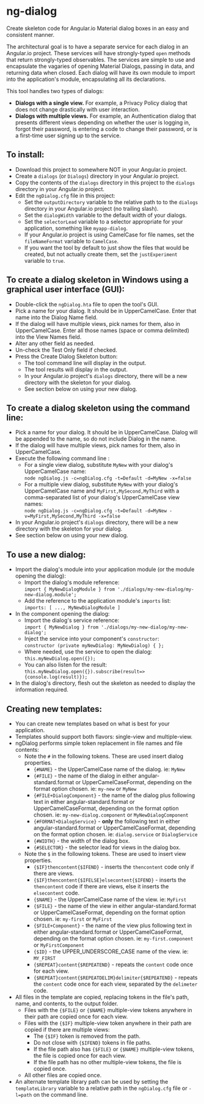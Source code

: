 # ng-dialog

Create skeleton code for Angular.io Material dialog boxes in an easy and consistent manner.

The architectural goal is to have a separate service for each dialog in an Angular.io project. These services will have strongly-typed `open` methods that return strongly-typed observables. The services are simple to use and encapsulate the vagaries of opening Material Dialogs, passing in data, and returning data when closed. Each dialog will have its own module to import into the application's module, encapsulating all its declarations.

This tool handles two types of dialogs:
* **Dialogs with a single view.** For example, a Privacy Policy dialog that does not change drastically with user interaction.
* **Dialogs with multiple views.** For example, an Authentication dialog that presents different views depending on whether the user is logging in, forgot their password, is entering a code to change their password, or is a first-time user signing up to the service.

## To install:
* Download this project to somewhere NOT in your Angular.io project.
* Create a `dialogs` (or `Dialogs`) directory in your Angular.io project.
* Copy the contents of the `dialogs` directory in this project to the `dialogs` directory in your Angular.io project.
* Edit the `ngDialog.cfg` file in this project:
    * Set the `outputDirectory` variable to the relative path to to the `dialogs` directory in your Angular.io project (no trailing slash).
    * Set the `dialogWidth` variable to the default width of your dialogs.
    * Set the `selectorLead` variable to a selector appropriate for your application, something like `myapp-dialog`.
    * If your Angular.io project is using CamelCase for file names, set the `fileNameFormat` variable to `CamelCase`.
    * If you want the tool by default to just show the files that would be created, but not actually create them, set the `justExperiment` variable to `true`.

## To create a dialog skeleton in Windows using a graphical user interface (GUI):
* Double-click the `ngDialog.hta` file to open the tool's GUI.
* Pick a name for your dialog. It should be in UpperCamelCase. Enter that name into the Dialog Name field.
* If the dialog will have multiple views, pick names for them, also in UpperCamelCase. Enter all those names (space or comma delimited) into the View Names field.
* Alter any other field as needed.
* Un-check the Test Only field if checked.
* Press the Create Dialog Skeleton button:
    * The tool command line will display in the output.
    * The tool results will display in the output.
    * In your Angular.io project's `dialogs` directory, there will be a new directory with the skeleton for your dialog.
    * See section below on using your new dialog.

## To create a dialog skeleton using the command line:
* Pick a name for your dialog. It should be in UpperCamelCase. Dialog will be appended to the name, so do not include Dialog in the name.
* If the dialog will have multiple views, pick names for them, also in UpperCamelCase.
* Execute the following command line :
    * For a single view dialog, substitute `MyNew` with your dialog's UpperCamelCase name:  
    `node ngDialog.js -c=ngDialog.cfg -t=Default -d=MyNew -x=false`
    * For a multiple view dialog, substitute `MyNew` with your dialog's UpperCamelCase name and `MyFirst,MySecond,MyThird` with a comma-separated list of your dialog's UpperCamelCase view names:  
    `node ngDialog.js -c=ngDialog.cfg -t=Default -d=MyNew -v=MyFirst,MySecond,MyThird -x=false`
* In your Angular.io project's `dialogs` directory, there will be a new directory with the skeleton for your dialog.
* See section below on using your new dialog.

## To use a new dialog:
* Import the dialog's module into your application module (or the module opening the dialog):
    * Import the dialog's module reference:  
    `import { MyNewDialogModule } from './dialogs/my-new-dialog/my-new-dialog.module';`
    * Add the reference to the application module's `imports` list:  
    `imports: [ ..., MyNewDialogModule ]`
* In the component opening the dialog:
    * Import the dialog's service reference:  
    `import { MyNewDialog } from './dialogs/my-new-dialog/my-new-dialog';`
    * Inject the service into your component's `constructor`:  
    `constructor (private myNewDialog: MyNewDialog) { };`
    * Where needed, use the service to open the dialog:  
    `this.myNewDialog.open({});`
    * You can also listen for the result:  
    `this.myNewDialog.open({}).subscribe(result=>{console.log(result)});`
* In the dialog's directory, flesh out the skeleton as needed to display the information required.

## Creating new templates:
* You can create new templates based on what is best for your application.
* Templates should support both flavors: single-view and multiple-view.
* ngDialog performs simple token replacement in file names and file contents:
    * Note the `#` in the following tokens. These are used insert dialog properties.
        * `{#NAME}` - the UpperCamelCase name of the dialog. ie: `MyNew`
        * `{#FILE}` - the name of the dialog in either angular-standard.format or
        UpperCamelCaseFormat, depending on the format option chosen. ie: `my-new` or `MyNew`
        * `{#FILE+DialogComponent}` - the name of the dialog plus following text in either angular-standard.format or
        UpperCamelCaseFormat, depending on the format option chosen. ie: `my-new-dialog.component` or `MyNewDialogComponent`
        * `{#FORMAT+DialogService}` - **only** the following text in either angular-standard.format or UpperCamelCaseFormat, depending on the format option chosen. ie: `dialog.service` or `DialogService`
        * `{#WIDTH}` - the width of the dialog box.
        * `{#SELECTOR}` - the selector lead for views in the dialog box.
    * Note the `$` in the following tokens. These are used to insert view properties.
        * `{$IF}thencontent{$IFEND}` - inserts the `thencontent` code only if there are views.
        * `{$IF}thencontent{$IFELSE}elsecontent{$IFEND}` - inserts the `thencontent` code if there are views, else it inserts the `elsecontent` code.
        * `{$NAME}` - the UpperCamelCase name of the view. ie: `MyFirst`
        * `{$FILE}` - the name of the view in either angular-standard.format or
        UpperCamelCaseFormat, depending on the format option chosen. ie: `my-first` or `MyFirst`
        * `{$FILE+Component}` - the name of the view plus following text in either angular-standard.format or UpperCamelCaseFormat, depending on the format option chosen. ie: `my-first.component` or `MyFirstComponent`
        * `{$ID}` - the UPPER_UNDERSCORE_CASE name of the view. ie: `MY_FIRST`
        * `{$REPEAT}content{$REPEATEND}` - repeats the `content` code once for each view.
        * `{$REPEAT}content{$REPEATDELIM}delimiter{$REPEATEND}` - repeats the `content` code once for each view, separated by the `delimeter` code.
* All files in the template are copied, replacing tokens in the file's path, name, and contents, to the output folder.
    * Files with the `{$FILE}` or `{$NAME}` multiple-view tokens anywhere in their path are copied once for each view.
    * Files with the `{$IF}` multiple-view token anywhere in their path are copied if there are multiple views:
        * The `{$IF}` token is removed from the path.
        * Do not close with `{$IFEND}` tokens in file paths.
        * If the file path also has `{$FILE}` or `{$NAME}` multiple-view tokens, the file is copied once for each view.
        * If the file path has no other multiple-view tokens, the file is copied once.
    * All other files are copied once.
* An alternate template library path can be used by setting the `templateLibrary` variable to a relative path in the `ngDialog.cfg` file or `-l=path` on the command line.